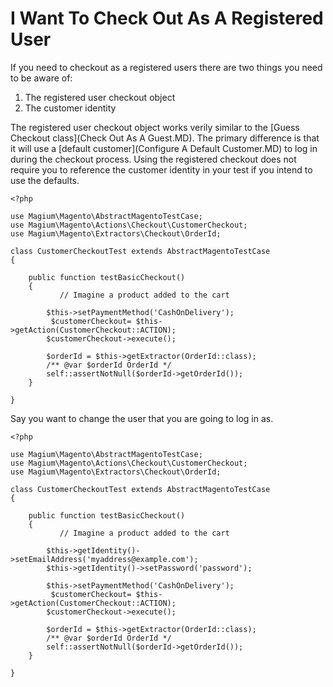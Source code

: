 # I Want To Check Out As A Registered User

If you need to checkout as a registered users there are two things you need to be aware of:

1. The registered user checkout object
2. The customer identity

The registered user checkout object works verily similar to the [Guess Checkout class](Check Out As A Guest.MD).  The primary difference is that it will use a [default customer](Configure A Default Customer.MD) to log in during the checkout process.  Using the registered checkout does not require you to reference the customer identity in your test if you intend to use the defaults.

```
<?php

use Magium\Magento\AbstractMagentoTestCase;
use Magium\Magento\Actions\Checkout\CustomerCheckout;
use Magium\Magento\Extractors\Checkout\OrderId;

class CustomerCheckoutTest extends AbstractMagentoTestCase
{

    public function testBasicCheckout()
    {
           // Imagine a product added to the cart

        $this->setPaymentMethod('CashOnDelivery');
         $customerCheckout= $this->getAction(CustomerCheckout::ACTION);
        $customerCheckout->execute();

        $orderId = $this->getExtractor(OrderId::class);
        /** @var $orderId OrderId */
        self::assertNotNull($orderId->getOrderId());
    }

}
```

Say you want to change the user that you are going to log in as.

```
<?php

use Magium\Magento\AbstractMagentoTestCase;
use Magium\Magento\Actions\Checkout\CustomerCheckout;
use Magium\Magento\Extractors\Checkout\OrderId;

class CustomerCheckoutTest extends AbstractMagentoTestCase
{

    public function testBasicCheckout()
    {
           // Imagine a product added to the cart

        $this->getIdentity()->setEmailAddress('myaddress@example.com');
        $this->getIdentity()->setPassword('password');

        $this->setPaymentMethod('CashOnDelivery');
         $customerCheckout= $this->getAction(CustomerCheckout::ACTION);
        $customerCheckout->execute();

        $orderId = $this->getExtractor(OrderId::class);
        /** @var $orderId OrderId */
        self::assertNotNull($orderId->getOrderId());
    }

}
```

